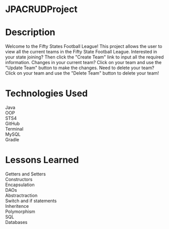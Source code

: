 # JPACRUDProject

# Description
Welcome to the Fifty States Football League! This project allows the user to view all the current teams in the Fifty State Football League. Interested in your state joining? Then click the "Create Team" link to input all the required information. Changes in your current team? Click on your team and use the "Update Team" button to make the changes. Need to delete your team? Click on your team and use the "Delete Team" button to delete your team!

# Technologies Used
Java
<br>
OOP
<br>
STS4
<br>
GitHub
<br>
Terminal
<br>
MySQL
<br>
Gradle
<br>

# Lessons Learned
Getters and Setters
<br>
Constructors
<br>
Encapsulation
<br>
DAOs
<br>
Abstractraction
<br>
Switch and if statements
<br>
Inheritence
<br>
Polymorphism
<br>
SQL
<br>
Databases